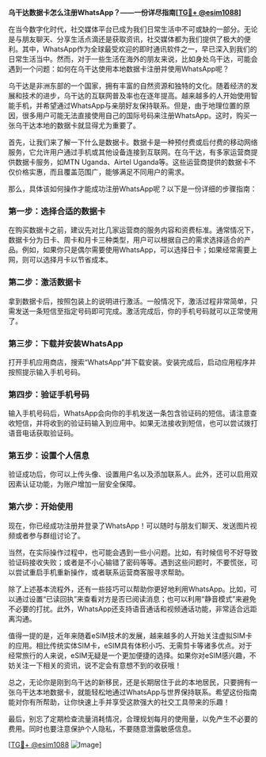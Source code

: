 **乌干达数据卡怎么注册WhatsApp？——一份详尽指南[[TG💪+ @esim1088](https://t.me/s/esim1088)]**

在当今数字化时代，社交媒体平台已成为我们日常生活中不可或缺的一部分。无论是与朋友聊天、分享生活点滴还是获取资讯，社交媒体都为我们提供了极大的便利。其中，WhatsApp作为全球最受欢迎的即时通讯软件之一，早已深入到我们的日常生活当中。然而，对于一些生活在海外的朋友来说，比如身处乌干达，可能会遇到一个问题：如何在乌干达使用本地数据卡注册并使用WhatsApp呢？

乌干达是非洲东部的一个国家，拥有丰富的自然资源和独特的文化。随着经济的发展和技术的进步，乌干达的互联网普及率也在逐年提高。越来越多的人开始使用智能手机，并希望通过WhatsApp与亲朋好友保持联系。但是，由于地理位置的原因，很多用户可能无法直接使用自己的国际号码来注册WhatsApp。这时，购买一张乌干达本地的数据卡就显得尤为重要了。

首先，让我们来了解一下什么是数据卡。数据卡是一种预付费或后付费的移动网络服务，它允许用户通过手机或其他设备连接到互联网。在乌干达，有多家运营商提供数据卡服务，如MTN Uganda、Airtel Uganda等。这些运营商提供的数据卡不仅价格实惠，而且覆盖范围广，能够满足不同用户的需求。

那么，具体该如何操作才能成功注册WhatsApp呢？以下是一份详细的步骤指南：

### 第一步：选择合适的数据卡
在购买数据卡之前，建议先对比几家运营商的服务内容和资费标准。通常情况下，数据卡分为日卡、周卡和月卡三种类型，用户可以根据自己的需求选择适合的产品。例如，如果你只是偶尔需要使用WhatsApp，可以选择日卡；如果经常需要上网，则可以选择月卡以节省成本。

### 第二步：激活数据卡
拿到数据卡后，按照包装上的说明进行激活。一般情况下，激活过程非常简单，只需发送一条短信至指定号码即可完成。激活完成后，你的手机号码就可以正常使用了。

### 第三步：下载并安装WhatsApp
打开手机应用商店，搜索“WhatsApp”并下载安装。安装完成后，启动应用程序并按照提示输入手机号码。

### 第四步：验证手机号码
输入手机号码后，WhatsApp会向你的手机发送一条包含验证码的短信。请注意查收短信，并将收到的验证码输入到应用中。如果无法接收到短信，也可以尝试拨打语音电话获取验证码。

### 第五步：设置个人信息
验证成功后，你可以上传头像、设置用户名以及添加联系人。此外，还可以启用双因素认证功能，为账户增加一层安全保障。

### 第六步：开始使用
现在，你已经成功注册并登录了WhatsApp！可以随时与朋友们聊天、发送图片视频或者参与群组讨论了。

当然，在实际操作过程中，也可能会遇到一些小问题。比如，有时候信号不好导致验证码接收失败；或者是不小心输错了密码等等。遇到这些问题时，不要慌张，可以尝试重启手机重新操作，或者联系运营商客服寻求帮助。

除了上述基本流程外，还有一些技巧可以帮助你更好地利用WhatsApp。比如，可以通过设置“已读回执”来查看对方是否已阅读消息；也可以利用“静音模式”来避免不必要的打扰。此外，WhatsApp还支持语音通话和视频通话功能，非常适合远距离沟通。

值得一提的是，近年来随着eSIM技术的发展，越来越多的人开始关注虚拟SIM卡的应用。相比传统实体SIM卡，eSIM具有体积小巧、无需剪卡等诸多优点。对于经常旅行的人来说，eSIM无疑是一个更加便捷的选择。如果你对eSIM感兴趣，不妨关注一下相关的资讯，说不定会有意想不到的收获哦！

总之，无论你是刚到乌干达的新移民，还是长期居住于此的本地居民，只要拥有一张乌干达本地数据卡，就能轻松地通过WhatsApp与世界保持联系。希望这份指南能对你有所帮助，让你快速上手并享受这款强大的社交工具带来的乐趣！

最后，别忘了定期检查流量消耗情况，合理规划每月的使用量，以免产生不必要的费用。同时也要注意保护个人隐私，不要随意泄露敏感信息。

[[TG💪+ @esim1088](https://t.me/s/esim1088) ![Image](https://i.postimg.cc/4NQfJmqS/Snipaste-2025-05-13-00-14-12.png)]